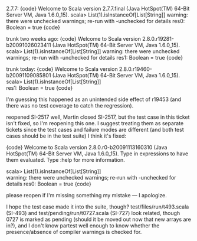 2.7.7:
{code}
Welcome to Scala version 2.7.7.final (Java HotSpot(TM) 64-Bit Server VM, Java 1.6.0_15).
scala> List(1).isInstanceOf[List[String]]
warning: there were unchecked warnings; re-run with -unchecked for details
res0: Boolean = true
{code}

trunk two weeks ago:
{code}
Welcome to Scala version 2.8.0.r19281-b20091026023411 (Java HotSpot(TM) 64-Bit Server VM, Java 1.6.0_15).
scala> List(1).isInstanceOf[List[String]]
warning: there were unchecked warnings; re-run with -unchecked for details
res1: Boolean = true
{code}

trunk today:
{code}
Welcome to Scala version 2.8.0.r19460-b20091109085801 (Java HotSpot(TM) 64-Bit Server VM, Java 1.6.0_15).
scala> List(1).isInstanceOf[List[String]]       
res1: Boolean = true
{code}

I'm guessing this happened as an unintended side effect of r19453 (and there was no test coverage
to catch the regression).

reopened SI-2517
well, Martin closed SI-2517, but the test case in this ticket isn't fixed, so I'm reopening this one. I suggest treating them as separate tickets since the test cases and failure modes are different (and both test cases should be in the test suite)
I think it's fixed:

{code}
Welcome to Scala version 2.8.0.r0-b20091113160310 (Java HotSpot(TM) 64-Bit Server VM, Java 1.6.0_15).
Type in expressions to have them evaluated.
Type :help for more information.

scala> List(1).isInstanceOf[List[String]]      
warning: there were unchecked warnings; re-run with -unchecked for details
res0: Boolean = true
{code}

please reopen if I'm missing something
my mistake — I apologize.

I hope the test case made it into the suite, though? test/files/run/t493.scala (SI-493) and test/pending/run/t0727.scala (SI-727) look related, though 0727 is marked as pending (should it be moved out now that new arrays are in?), and I don't know partest well enough to know whether the presence/absence of compiler warnings is checked for.
